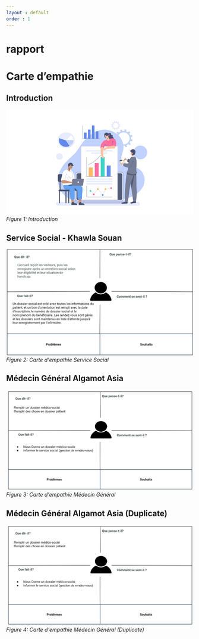 ```yaml
---
layout : default
order : 1
---
```







# rapport 


# Carte d’empathie

## Introduction
![Introduction image](assets/images/Introduction.png)
*Figure 1: Introduction*

## Service Social - Khawla Souan
![Service Social Carte d'empathie](assets/images/service-social.png)
*Figure 2: Carte d'empathie Service Social*

## Médecin Général Algamot Asia
![Médecin Général Carte d'empathie](assets/images/médecin-générale.png)
*Figure 3: Carte d'empathie Médecin Général*

## Médecin Général Algamot Asia (Duplicate)
![Médecin Général Carte d'empathie](assets/images/médecin-générale.png)
*Figure 4: Carte d'empathie Médecin Général (Duplicate)*
